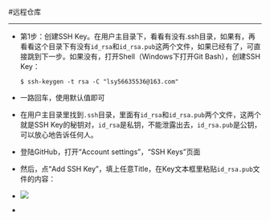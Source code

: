 #远程仓库

----------
*	第1步：创建SSH Key。在用户主目录下，看看有没有.ssh目录，如果有，再看看这个目录下有没有`id_rsa`和`id_rsa.pub`这两个文件，如果已经有了，可直接跳到下一步。如果没有，打开Shell（Windows下打开Git Bash），创建SSH Key：

		$ ssh-keygen -t rsa -C "lsy56635536@163.com"
*	一路回车，使用默认值即可
*	在用户主目录里找到`.ssh`目录，里面有`id_rsa`和`id_rsa.pub`两个文件，这两个就是SSH Key的秘钥对，`id_rsa`是私钥，不能泄露出去，`id_rsa.pub`是公钥，可以放心地告诉任何人。
*	登陆GitHub，打开“Account settings”，“SSH Keys”页面
*	然后，点“Add SSH Key”，填上任意Title，在Key文本框里粘贴`id_rsa.pub`文件的内容：
*	![](http://www.liaoxuefeng.com/files/attachments/001384908342205cc1234dfe1b541ff88b90b44b30360da000/0)
*	